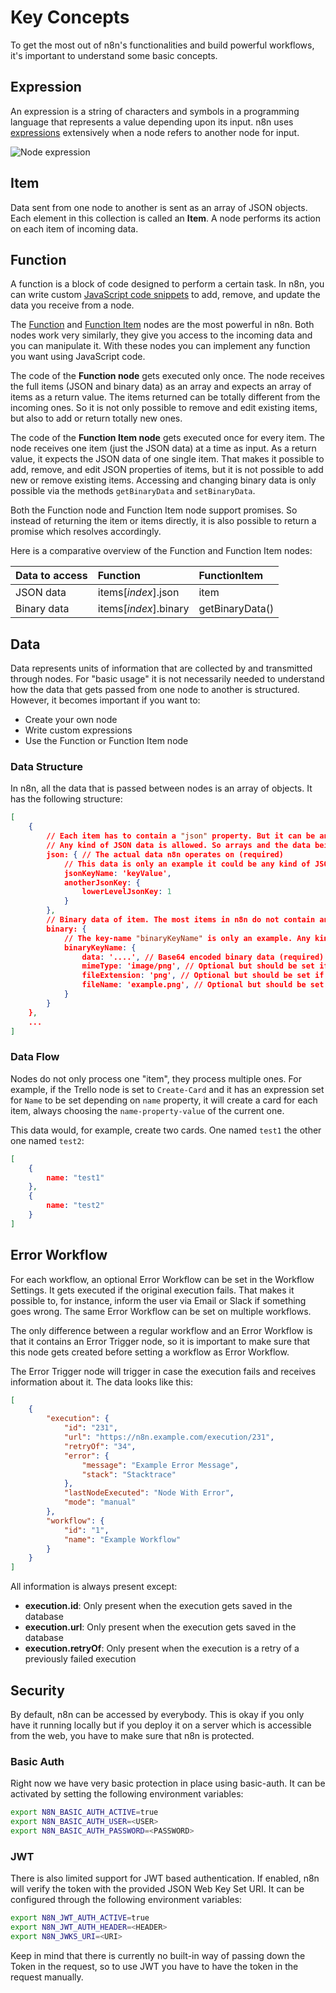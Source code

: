 # Key Concepts

To get the most out of n8n's functionalities and build powerful workflows, it's important to understand some basic concepts.

## Expression

An expression is a string of characters and symbols in a programming language that represents a value depending upon its input.
n8n uses [expressions](../../nodes/expressions.md) extensively when a node refers to another node for input.

![Node expression](../images/Node_expression.gif)

## Item

Data sent from one node to another is sent as an array of JSON objects. Each element in this collection is called an **Item**. A node performs its action on each item of incoming data.

## Function

A function is a block of code designed to perform a certain task. In n8n, you can write custom [JavaScript code snippets](../../reference/javascript-code-snippets.md) to add, remove, and update the data you receive from a node.

The [Function](../../nodes/nodes-library/core-nodes/Function/README.md) and [Function Item](../nodes/nodes-library/core-nodes/FunctionItem/README.md) nodes are the most powerful in n8n. Both nodes work very similarly, they give you access to the incoming data and you can manipulate it. With these nodes you can implement any function you want using JavaScript code. 

The code of the **Function node** gets executed only once. The node receives the full items (JSON and binary data) as an array and expects an array of items as a return value. The items returned can be totally different from the incoming ones. So it is not only possible to remove and edit existing items, but also to add or return totally new ones.

The code of the **Function Item node** gets executed once for every item. The node receives one item (just the JSON data) at a time as input. As a return value, it expects the JSON data of one single item. That makes it possible to add, remove, and edit JSON properties of items, but it is not possible to add new or remove existing items. Accessing and changing binary data is only possible via the methods `getBinaryData` and `setBinaryData`.

Both the Function node and Function Item node support promises. So instead of returning the item or items directly, it is also possible to return a promise which resolves accordingly.

Here is a comparative overview of the Function and Function Item nodes:

| Data to access          | Function               | FunctionItem     |
| :-------------------------- | :--------------------- | :--------------- |
| JSON data                   | items\[_index_\].json    | item             |
| Binary data                 | items\[_index_\].binary  | getBinaryData()  |


## Data

Data represents units of information that are collected by and transmitted through nodes. For "basic usage" it is not necessarily needed to understand how the data that gets passed from one node to another is structured. However, it becomes important if you want to:

 - Create your own node
 - Write custom expressions
 - Use the Function or Function Item node

### Data Structure

In n8n, all the data that is passed between nodes is an array of objects. It has the following structure:

```json
[
	{
		// Each item has to contain a "json" property. But it can be an empty object like {}.
		// Any kind of JSON data is allowed. So arrays and the data being deeply nested is fine.
		json: { // The actual data n8n operates on (required)
			// This data is only an example it could be any kind of JSON data
			jsonKeyName: 'keyValue',
			anotherJsonKey: {
				lowerLevelJsonKey: 1
			}
		},
		// Binary data of item. The most items in n8n do not contain any (optional)
		binary: {
			// The key-name "binaryKeyName" is only an example. Any kind of key-name is possible.
			binaryKeyName: {
				data: '....', // Base64 encoded binary data (required)
				mimeType: 'image/png', // Optional but should be set if possible (optional)
				fileExtension: 'png', // Optional but should be set if possible (optional)
				fileName: 'example.png', // Optional but should be set if possible (optional)
			}
		}
	},
	...
]
```

### Data Flow

Nodes do not only process one "item", they process multiple ones. 
For example, if the Trello node is set to `Create-Card` and it has an expression set for `Name` to be set depending on `name` property, it will create a card for each item, always choosing the `name-property-value` of the current one.

This data would, for example, create two cards. One named `test1` the other one named `test2`:

```json
[
	{
		name: "test1"
	},
	{
		name: "test2"
	}
]
```

## Error Workflow

For each workflow, an optional Error Workflow can be set in the Workflow Settings. It gets executed if the original execution fails. That makes it possible to, for instance, inform the user via Email or Slack if something goes wrong. The same Error Workflow can be set on multiple workflows.

The only difference between a regular workflow and an Error Workflow is that it contains an Error Trigger node, so it is important to make sure that this node gets created before setting a workflow as Error Workflow.

The Error Trigger node will trigger in case the execution fails and receives information about it. The data looks like this:

```json
[
	{
		"execution": {
			"id": "231",
			"url": "https://n8n.example.com/execution/231",
			"retryOf": "34",
			"error": {
				"message": "Example Error Message",
				"stack": "Stacktrace"
			},
			"lastNodeExecuted": "Node With Error",
			"mode": "manual"
		},
		"workflow": {
			"id": "1",
			"name": "Example Workflow"
		}
	}
]

```

All information is always present except:

- **execution.id**: Only present when the execution gets saved in the database
- **execution.url**: Only present when the execution gets saved in the database
- **execution.retryOf**: Only present when the execution is a retry of a previously failed execution

## Security

By default, n8n can be accessed by everybody. This is okay if you only have it running
locally but if you deploy it on a server which is accessible from the web, you have
to make sure that n8n is protected.

### Basic Auth

Right now we have very basic protection in place using basic-auth. It can be activated
by setting the following environment variables:

```bash
export N8N_BASIC_AUTH_ACTIVE=true
export N8N_BASIC_AUTH_USER=<USER>
export N8N_BASIC_AUTH_PASSWORD=<PASSWORD>
```

### JWT

There is also limited support for JWT based authentication. If enabled, n8n will verify the token with the provided JSON Web Key Set URI. It can be configured through the following environment variables:

```bash
export N8N_JWT_AUTH_ACTIVE=true
export N8N_JWT_AUTH_HEADER=<HEADER>
export N8N_JWKS_URI=<URI>
```
Keep in mind that there is currently no built-in way of passing down the Token in the request, so to use JWT you have to have the token in the request manually.
